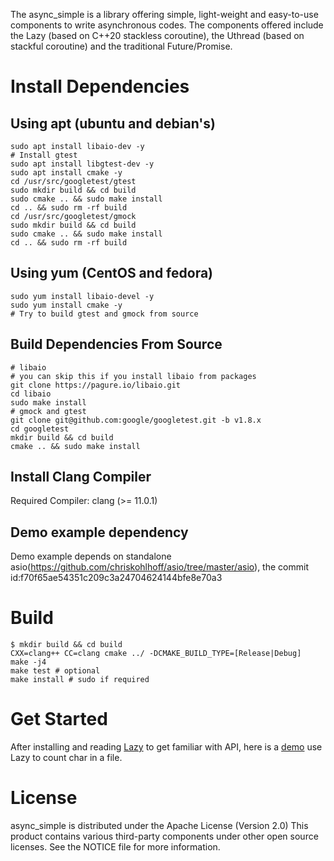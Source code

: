 The async_simple is a library offering simple, light-weight and easy-to-use 
components to write asynchronous codes. The components offered include the Lazy
(based on C++20 stackless coroutine), the Uthread (based on stackful coroutine)
and the traditional Future/Promise.

# Install Dependencies

## Using apt (ubuntu and debian's)

```
sudo apt install libaio-dev -y
# Install gtest
sudo apt install libgtest-dev -y
sudo apt install cmake -y
cd /usr/src/googletest/gtest
sudo mkdir build && cd build
sudo cmake .. && sudo make install
cd .. && sudo rm -rf build
cd /usr/src/googletest/gmock
sudo mkdir build && cd build
sudo cmake .. && sudo make install
cd .. && sudo rm -rf build
```

## Using yum (CentOS and fedora)
```
sudo yum install libaio-devel -y
sudo yum install cmake -y
# Try to build gtest and gmock from source
```

## Build Dependencies From Source

```
# libaio
# you can skip this if you install libaio from packages
git clone https://pagure.io/libaio.git
cd libaio
sudo make install
# gmock and gtest
git clone git@github.com:google/googletest.git -b v1.8.x
cd googletest
mkdir build && cd build
cmake .. && sudo make install
```

## Install Clang Compiler

Required Compiler: clang (>= 11.0.1)

## Demo example dependency

Demo example depends on standalone asio(https://github.com/chriskohlhoff/asio/tree/master/asio), the commit id:f70f65ae54351c209c3a24704624144bfe8e70a3

# Build
```
$ mkdir build && cd build
CXX=clang++ CC=clang cmake ../ -DCMAKE_BUILD_TYPE=[Release|Debug]
make -j4
make test # optional
make install # sudo if required
```

# Get Started

After installing and reading [Lazy](./docs/Lazy.md) to get familiar with API, here is a [demo](./docs/GetStarted.md) use Lazy to count char in a file.

# License

async_simple is distributed under the Apache License (Version 2.0)
This product contains various third-party components under other open source licenses.
See the NOTICE file for more information.

